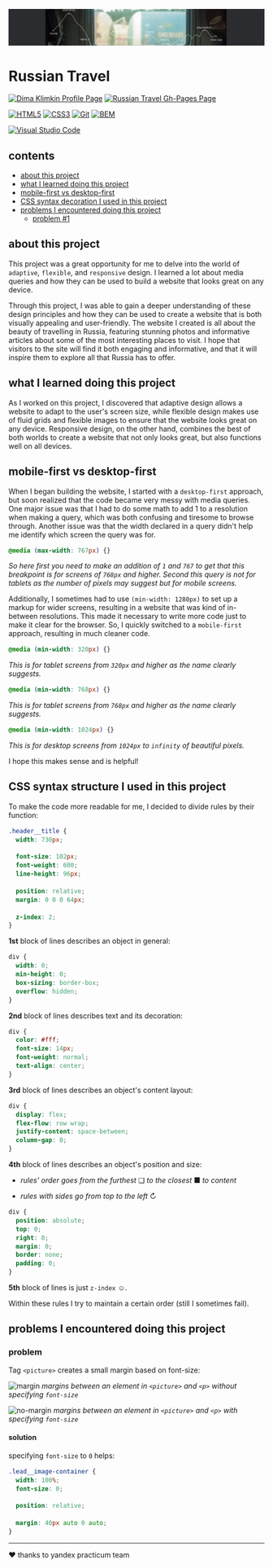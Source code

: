 [![cover](images/readme/cover.png)](https://kobewinona.github.io/russian-travel/)

# Russian Travel

[![Dima Klimkin Profile Page](https://img.shields.io/badge/Dima_Klimkin-f9f9f9?style=for-the-badge&logoColor=000&logo=github)](https://github.com/kobewinona)
[![Russian Travel Gh-Pages Page](https://img.shields.io/badge/GitHub_Pages-Russian_Travel-f9f9f9?style=for-the-badge&logo=githubpages)](https://kobewinona.github.io/russian-travel/)

[![HTML5](https://img.shields.io/badge/HTML5-f9f9f9?style=for-the-badge&logo=HTML5)](https://dev.w3.org/html5/spec-LC/)
[![CSS3](https://img.shields.io/badge/CSS3-f9f9f9?logoColor=264BDC&style=for-the-badge&logo=CSS3)](https://www.w3.org/TR/CSS/#css)
[![Git](https://img.shields.io/badge/Git-f9f9f9?style=for-the-badge&logo=git)](https://git-scm.com)
[![BEM](https://img.shields.io/badge/BEM-f9f9f9?logoColor=black&style=for-the-badge&logo=bem)](https://en.bem.info/methodology/)

[![Visual Studio Code](https://img.shields.io/badge/Visual_Studio_Code-f9f9f9?style=for-the-badge&logoColor=0066b8&logo=visualstudiocode)](https://code.visualstudio.com)

## contents

- [about this project](#about-this-project)
- [what I learned doing this project](#what-I-learned-doing-this-project)
- [mobile-first vs desktop-first](#mobile-first-vs-desktop-first)
- [CSS syntax decoration I used in this project](#CSS-syntax-structure-I-used-in-this-project)
- [problems I encountered doing this project](#problems-I-encountered-doing-this-project)
    - [problem #1](#problem)

## about this project

This project was a great opportunity for me to delve into the world of `adaptive`, `flexible`, and `responsive` design. I learned a lot about media queries and how they can be used to build a website that looks great on any device.

Through this project, I was able to gain a deeper understanding of these design principles and how they can be used to create a website that is both visually appealing and user-friendly. The website I created is all about the beauty of travelling in Russia, featuring stunning photos and informative articles about some of the most interesting places to visit. I hope that visitors to the site will find it both engaging and informative, and that it will inspire them to explore all that Russia has to offer.

## what I learned doing this project

As I worked on this project, I discovered that adaptive design allows a website to adapt to the user's screen size, while flexible design makes use of fluid grids and flexible images to ensure that the website looks great on any device. Responsive design, on the other hand, combines the best of both worlds to create a website that not only looks great, but also functions well on all devices.

## mobile-first vs desktop-first

When I began building the website, I started with a `desktop-first` approach, but soon realized that the code became very messy with media queries. One major issue was that I had to do some math to add 1 to a resolution when making a query, which was both confusing and tiresome to browse through. Another issue was that the width declared in a query didn't help me identify which screen the query was for.

```css
@media (max-width: 767px) {}
```
*So here first you need to make an addition of `1` and `767` to get that this breakpoint is for screens of `768px` and higher. Second this query is not for tablets as the number of pixels may suggest but for mobile screens.*

Additionally, I sometimes had to use `(min-width: 1280px)` to set up a markup for wider screens, resulting in a website that was kind of in-between resolutions. This made it necessary to write more code just to make it clear for the browser. So, I quickly switched to a `mobile-first` approach, resulting in much cleaner code.

```css
@media (min-width: 320px) {}
```
*This is for tablet screens from `320px` and higher as the name clearly suggests.*

```css
@media (min-width: 768px) {}
```
*This is for tablet screens from `768px` and higher as the name clearly suggests.*

```css
@media (min-width: 1024px) {}
```
*This is for desktop screens from `1024px` to `infinity` of beautiful pixels.*

I hope this makes sense and is helpful!

## CSS syntax structure I used in this project

To make the code more readable for me, I decided to divide rules by their function:

```css
.header__title {
  width: 730px;

  font-size: 102px;
  font-weight: 600;
  line-height: 96px;

  position: relative;
  margin: 0 0 0 64px;

  z-index: 2;
}
```

**1st** block of lines describes an object in general:

```css
div {
  width: 0;
  min-height: 0;
  box-sizing: border-box;
  overflow: hidden;
}
```

**2nd** block of lines describes text and its decoration:

```css
div {
  color: #fff;
  font-size: 14px;
  font-weight: normal;
  text-align: center;
}
```

**3rd** block of lines describes an object's content layout:

```css
div {
  display: flex;
  flex-flow: row wrap;
  justify-content: space-between;
  column-gap: 0;
}
```

**4th** block of lines describes an object's position and size:

- *rules' order goes from the furthest* ❏ *to the closest* ■ *to content*

- *rules with sides*  *go from top to the left* ↻

```css
div {
  position: absolute;
  top: 0;
  right: 0;
  margin: 0;
  border: none;
  padding: 0;
}
```

**5th** block of lines is just `z-index` ☺.

Within these rules I try to maintain a certain order (still I sometimes fail).

## problems I encountered doing this project

### problem

Tag `<picture>` creates a small margin based on font-size:

![margin](https://i.postimg.cc/xCrTrDXX/margin.png)
*margins between an element in `<picture>` and `<p>` without specifying `font-size`*

![no-margin](https://i.postimg.cc/brgz2Z3n/no-margin.png)
*margins between an element in `<picture>` and `<p>` with specifying `font-size`*

#### solution

specifying `font-size` to `0` helps:

```css
.lead__image-container {
  width: 100%;
  font-size: 0;

  position: relative;

  margin: 40px auto 0 auto;
}
```

---

&hearts; thanks to yandex practicum team